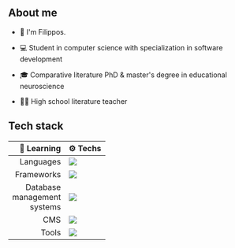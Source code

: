 ## About me

* 👋 I'm Filippos.

* 💻 Student in computer science with specialization in software development

* 🎓 Comparative literature PhD & master's degree in educational neuroscience

* 👨‍🏫 High school literature teacher

## Tech stack

| 🌱 Learning   | ⚙️ Techs |
| --------------: | ------------- |
| Languages     | <a href="https://skillicons.dev"><img src="https://skillicons.dev/icons?i=cs,py,java,ts,php,html,css" /></a>|
| Frameworks | <a href="https://skillicons.dev"><img src="https://skillicons.dev/icons?i=angular,tailwind" /></a>|
| Database <br> management <br> systems | <a href="https://skillicons.dev"><img src="https://skillicons.dev/icons?i=mysql,postgres,mongodb" /></a>|
| CMS           | <a href="https://skillicons.dev"><img src="https://skillicons.dev/icons?i=wordpress" /></a>|
| Tools         | <a href="https://skillicons.dev"><img src="https://skillicons.dev/icons?i=vscode,visualstudio,eclipse" /></a>|
